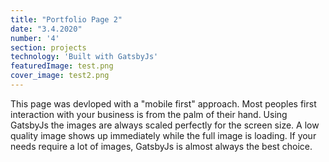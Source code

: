 ```yaml
---
title: "Portfolio Page 2"
date: "3.4.2020"
number: '4'
section: projects
technology: 'Built with GatsbyJs'
featuredImage: test.png
cover_image: test2.png
---
```

<!-- ![workouts](./week1.jpg) -->
This page was devloped with a "mobile first" approach.  Most peoples first 
interaction with your business is from the palm of their hand. Using GatsbyJs the images are always scaled perfectly for the screen size.  A low quality image shows up immediately while the full image is loading.  If your needs require a lot of images, GatsbyJs is almost always the  best choice. 
<!-- *  ### 2/3/20
    Strength: Test.  Pretty simple. Hit the safest 5 rep max you can.  Lets be picky.  I'd like to see coaches being 
    picky about depth.  A 300# squat above parallel isn't really a 300# squat.  I'd rather see someone improve their form 
    and not increase weight. 
    Metcon: Pretty clear. 
* ### 2/4/20
    !!!!!!!!!Important!!!!!! First minute is 10 alternating kb ground to overhead.  No Ski Erg. 53/35.  Should see some 100 rep scores.  
* ### 2/5/20
    Most of us have done this.  25+ rounds is legit.
* ### 2/7/20 
    Strength: Dynamic weight at your own risk lol.  Have fun with that.  Score heaviest. 
    Strength 2: Exercises should be done one after the other with minimal rest. Extended rest between rounds is fine.  Choose your weight for SLRDL and step ups.  I'd avoid a barbell for step ups.  For SLRDL, be sure the hips aren't opening up too far.  
* ### 2/8/20
    Hold DB however you choose.  -->